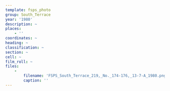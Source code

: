 ```yaml
---
template: fsps_photo
group: South_Terrace
year: '1980'
description: ~
places:
    - ''
coordinates: ~
heading: ~
classification: ~
section: ~
cell: ~
film_roll: ~
files:
    -
        filename: 'FSPS_South_Terrace_219,_No._174-176,_13-7-A_1980.png'
        caption: ''
---
```

